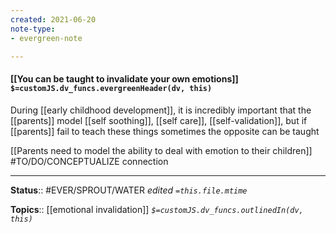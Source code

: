 ```yaml
---
created: 2021-06-20
note-type: 
- evergreen-note

---
```


#### [[You can be taught to invalidate your own emotions]] `$=customJS.dv_funcs.evergreenHeader(dv, this)`

During [[early childhood development]], it is incredibly important that the [[parents]] model [[self soothing]], [[self care]], [[self-validation]], but if [[parents]] fail to teach these things sometimes the opposite can be taught

[[Parents need to model the ability to deal with emotion to their children]] #TO/DO/CONCEPTUALIZE connection

---

**Status**:: #EVER/SPROUT/WATER 
*edited `=this.file.mtime`*

**Topics**:: [[emotional invalidation]] 
*`$=customJS.dv_funcs.outlinedIn(dv, this)`*

